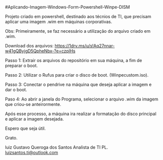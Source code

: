 #Aplicando-Imagem-Windows-Form-Powershell-Winpe-DISM

Projeto criado em powershell, destinado aos técnios de TI, que precisam aplicar uma imagem .wim em máquinas corporativas. 

Obs:  Primeiramente, se faz necessário a utilização do arquivo criado em .wim.

Download dos arquivos: https://1drv.ms/u/s!Aq27nnar-w41gQByjgD5QpheNbx-?e=czplHs

Passo 1: Extrair os arquivos do repositório em sua máquina, a fim de preparar o boot.

Passo 2: Utilizar o Rufus para criar o  disco de boot. (Winpecustom.iso).

Passo 3: Conectar o pendrive na máquina que deseja aplicar a imagem e dar o boot.

Paso 4:  Ao abrir a janela do Programa, selecionar o arquivo .wim da imagem que criou-se anteirormente.

Após esse processo, a máquina ira realizar a formatação do disco principal e aplicar a imagem desejada.

Espero que seja útil.

Grato.

luiz Gustavo Queroga dos Santos
Analista de TI PL.
luizsantos.ti@outlook.com








